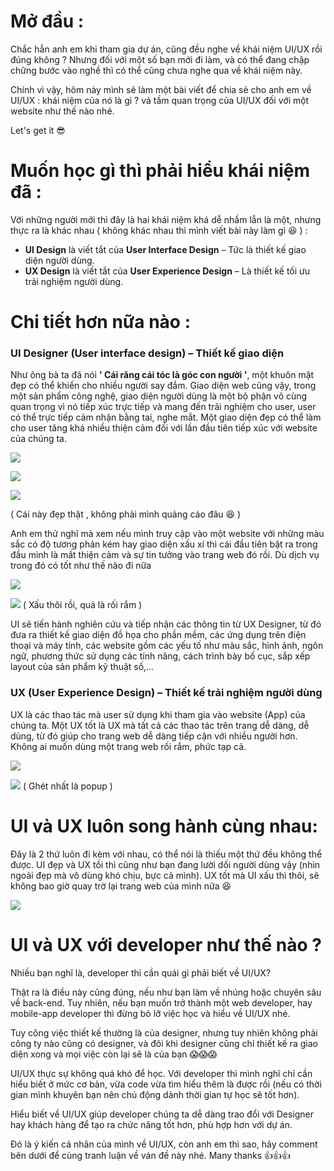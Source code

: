 # Mở đầu :
Chắc hẳn anh em khi tham gia dự án, cũng đều nghe về khái niệm UI/UX rồi đúng không ? Nhưng đối với một số bạn mới đi làm, và có thể đang chập chững bước vào nghề thì có thể cũng chưa nghe qua về khái niệm này.

Chính vì vậy, hôm này mình sẽ làm một bài viết để chia sẻ cho anh em về UI/UX : khái niệm của nó là gì ? và tầm quan trọng của UI/UX đối với một website như thế nào nhé.

Let's get it :sunglasses:

# Muốn học gì thì phải hiểu khái niệm đã :
Với những người mới thì đây là hai khái niệm khá dễ nhầm lẫn là một, nhưng thực ra là khác nhau ( không khác nhau thì  mình viết bài này làm gì :laughing: ) :

- **UI Design** là viết tắt của **User Interface Design** – Tức là thiết kế giao diện người dùng.
- **UX Design** là viết tắt của **User Experience Design** – Là thiết kế tối ưu trải nghiệm người dùng.

# Chi tiết hơn nữa nào :
###  UI Designer (User interface design) – Thiết kế giao diện

Như ông bà ta đã nói **' Cái răng cái tóc là góc con người '**, một khuôn mặt đẹp có thể khiến cho nhiều người say đắm. Giao diện web cũng vậy, trong một sản phẩm công nghệ, giao diện người dùng là một bộ phận vô cùng quan trọng vì nó tiếp xúc trực tiếp và mang đến trải nghiệm cho user, user có thể trực tiếp cảm nhận bằng tai, nghe mắt. Một giao diện đẹp có thể làm cho user tăng khá nhiều thiện cảm đối với lần đầu tiên tiếp xúc với website của chúng ta. 

![](https://images.viblo.asia/00337e35-8775-4c6e-83ff-d0b1a27ea99f.jpg)

![](https://images.viblo.asia/3a3635c1-5c99-43d3-b834-6f2baa6a7a59.jpeg)

![](https://images.viblo.asia/83f446d3-57f4-4e41-88bb-b715e22d9693.png)

( Cái này đẹp thật , không phải mình quảng cáo đâu :laughing: )

Anh em thử nghĩ mà xem nếu mình truy cập vào một website với những màu sắc có độ tương phản kém hay giao diện xấu xí thì cái đầu tiên bật ra trong đầu mình là mất thiện cảm và sự tin tưởng vào trang web đó rồi. Dù dịch vụ trong đó có tốt như thế nào đi nữa


![](https://images.viblo.asia/cb3658d4-74b8-4b76-b08d-bc6506fd78c5.gif)

![](https://images.viblo.asia/a22ab47f-171f-468e-9c3b-53c2bb66ddcc.png)
( Xấu thôi rồi, quá là rối rắm )

UI sẽ tiến hành nghiên cứu và tiếp nhận các thông tin từ UX Designer, từ đó đưa ra thiết kế giao diện đồ họa cho phần mềm, các ứng dụng trên điện thoại và máy tính, các website gồm các yếu tố như màu sắc, hình ảnh, ngôn ngữ, phương thức sử dụng các tính năng, cách trình bày bố cục, sắp xếp layout của sản phẩm kỹ thuật số,…

### UX (User Experience Design) – Thiết kế trải nghiệm người dùng

UX là các thao tác mà user sử dụng khi tham gia vào  website (App) của chúng ta. Một UX tốt là UX mà tất cả các thao tác trên trang dễ dàng, dễ dùng, từ đó giúp cho trang web dễ dàng tiếp cận với nhiều người hơn. Không ai muốn dùng một trang web rối rắm, phức tạp cả. 

![](https://images.viblo.asia/5f5b8530-9685-4992-96ea-239cbcda3bd6.jpg)

![](https://images.viblo.asia/56c8eb5f-e909-404f-8296-71876aeb4fa0.png)
( Ghét nhất là popup )

# UI và UX luôn song hành cùng nhau:
Đây là 2 thứ luôn đi kèm với nhau, có thể nói là thiếu một thứ đều không thể được.  UI đẹp và UX tồi thì cũng như bạn đang lười dối người dùng vậy (nhìn ngoài đẹp mà vô dùng khó chịu, bực cả mình). UX tốt mà UI xấu thì thôi, sẽ không bao giờ quay trờ lại trang web của mình nữa :laughing:

![](https://images.viblo.asia/0038f080-cdba-4696-bc22-f007704b3868.jpg)

# UI và UX với developer như thế nào ?
Nhiều bạn nghĩ là, developer thì cần quái gì phải biết về UI/UX?

Thật ra là điều này cũng đúng, nếu như bạn làm về nhúng hoặc chuyên sâu về back-end. Tuy nhiên, nếu bạn muốn trở thành một web developer, hay mobile-app developer thì đừng bỏ lỡ việc học và hiểu về UI/UX nhé.

Tuy công việc thiết kế thường là của designer, nhưng tuy nhiên không phải công ty nào cũng có designer, và đôi khi designer cũng chỉ thiết kế ra giao diện xong và mọi việc còn lại sẽ là của bạn :scream::scream::scream:

UI/UX  thực sự không quá khó để học. Với developer thì mình nghĩ chỉ cần hiểu biết ở mức cơ bản, vừa code vừa tìm hiểu thêm là được rồi (nếu có thời gian mình khuyên bạn nên chủ động dành thời gian tự học sẽ tốt hơn).

Hiểu biết về UI/UX giúp developer chúng ta dễ dàng trao đổi với Designer hay khách hàng để tạo ra chức năng tốt hơn, phù hợp hơn với dự án.

Đó là ý kiến cá nhân của mình về UI/UX, còn anh em thì sao, hãy comment bên dưới để cùng tranh luận về ván đề này nhé. Many thanks :+1::+1::+1: